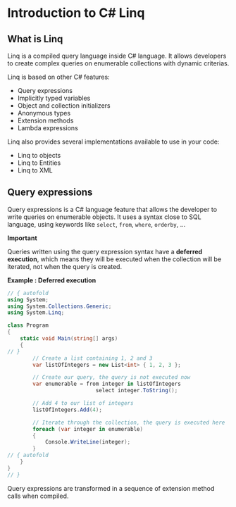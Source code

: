 # Introduction to C# Linq

## What is Linq

Linq is a compiled query language inside C# language. It allows developers to create complex queries on enumerable collections with dynamic criterias.

Linq is based on other C# features:
* Query expressions
* Implicitly typed variables
* Object and collection initializers
* Anonymous types
* Extension methods
* Lambda expressions

Linq also provides several implementations available to use in your code:
* Linq to objects
* Linq to Entities
* Linq to XML

## Query expressions

Query expressions is a C# language feature that allows the developer to write queries on enumerable objects.
It uses a syntax close to SQL language, using keywords like `select`, `from`, `where`, `orderby`, ...

**Important**

Queries written using the query expression syntax have a **deferred execution**, which means they will be executed when the collection will be iterated, not when the query is created.

**Example : Deferred execution**
```C# runnable
// { autofold 
using System;
using System.Collections.Generic;
using System.Linq;

class Program
{
    static void Main(string[] args)
    {
// }
        // Create a list containing 1, 2 and 3
        var listOfIntegers = new List<int> { 1, 2, 3 };

        // Create our query, the query is not executed now
        var enumerable = from integer in listOfIntegers
                            select integer.ToString();

        // Add 4 to our list of integers
        listOfIntegers.Add(4);

        // Iterate through the collection, the query is executed here
        foreach (var integer in enumerable)
        {
            Console.WriteLine(integer);
        }
// { autofold 
    }
}
// }
```

Query expressions are transformed in a sequence of extension method calls when compiled.
